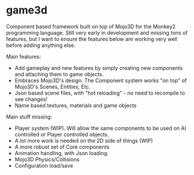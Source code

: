 # game3d
Component based framework built on top of Mojo3D for the Monkey2 programming language.
Still very early in development and missing tons of features, but I want to ensure the features below are working very well before adding anything else.

Main features:
- Add gameplay and new features by simply creating new components and attaching them to game objects.
- Embraces Mojo3D's design. The Component system works "on top" of Mojo3D's Scenes, Entities, Etc.
- Json based scene files, with "hot reloading" - no need to recompile to see changes!
- Name based textures, materials and game objects

Main stuff missing:
- Player system (WIP). Will allow the same components to be used on AI controlled or Player controlled objects.
- A lot more work is needed on the 2D side of things (WIP)
- A more robust set of Core components
- Animation handling, with Json loading.
- Mojo3D Physics/Collisions
- Configuration load/save

